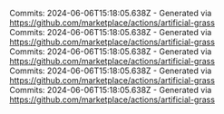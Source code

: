 Commits: 2024-06-06T15:18:05.638Z - Generated via https://github.com/marketplace/actions/artificial-grass
<br>
Commits: 2024-06-06T15:18:05.638Z - Generated via https://github.com/marketplace/actions/artificial-grass
<br>
Commits: 2024-06-06T15:18:05.638Z - Generated via https://github.com/marketplace/actions/artificial-grass
<br>
Commits: 2024-06-06T15:18:05.638Z - Generated via https://github.com/marketplace/actions/artificial-grass
<br>
Commits: 2024-06-06T15:18:05.638Z - Generated via https://github.com/marketplace/actions/artificial-grass
<br>
